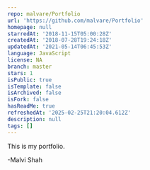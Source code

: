 ```yaml
---
repo: malvare/Portfolio
url: 'https://github.com/malvare/Portfolio'
homepage: null
starredAt: '2018-11-15T05:00:28Z'
createdAt: '2018-07-28T19:24:18Z'
updatedAt: '2021-05-14T06:45:53Z'
language: JavaScript
license: NA
branch: master
stars: 1
isPublic: true
isTemplate: false
isArchived: false
isFork: false
hasReadMe: true
refreshedAt: '2025-02-25T21:20:04.612Z'
description: null
tags: []
---
```


This is my portfolio. 

-Malvi Shah
